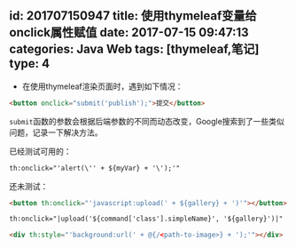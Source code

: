id: 201707150947
title: 使用thymeleaf变量给onclick属性赋值
date: 2017-07-15 09:47:13
categories: Java Web
tags: [thymeleaf,笔记]
type: 4
---------
- 在使用thymeleaf渲染页面时，遇到如下情况：
```html
<button onclick="submit('publish');">提交</button>
```
`submit`函数的参数会根据后端参数的不同而动态改变，Google搜索到了一些类似问题，记录一下解决方法。

已经测试可用的：
```html
th:onclick="'alert(\'' + ${myVar} + '\');'"
```
还未测试：
```html
<button th:onclick="'javascript:upload(' + ${gallery} + ')'"></button>

th:onclick="|upload('${command['class'].simpleName}', '${gallery}')|"

<div th:style="'background:url(' + @{/<path-to-image>} + ');'"></div>

```
